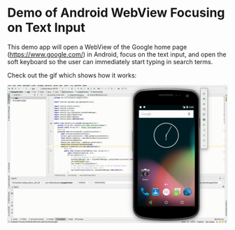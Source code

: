 # Demo of Android WebView Focusing on Text Input

This demo app will open a WebView of the Google home page (https://www.google.com/) in Android, focus on the text input, and open the soft keyboard so the user can immediately start typing in search terms.

Check out the gif which shows how it works:

![text input gets focus](https://github.com/fullStackOasis/android-webview-textinput/raw/master/demo.gif)

